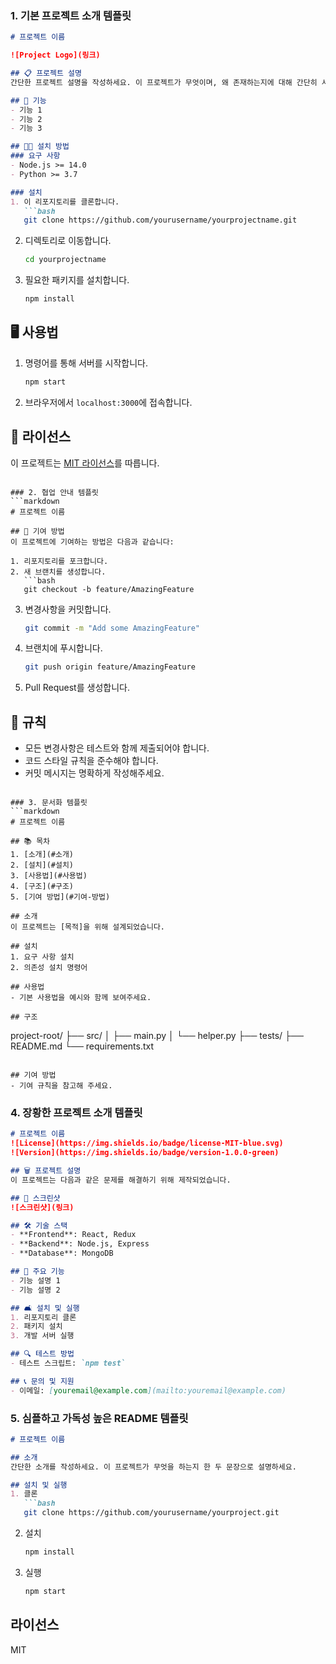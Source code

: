 ### 1. 기본 프로젝트 소개 템플릿
```markdown
# 프로젝트 이름

![Project Logo](링크)

## 📋 프로젝트 설명
간단한 프로젝트 설명을 작성하세요. 이 프로젝트가 무엇이며, 왜 존재하는지에 대해 간단히 서술합니다.

## 🚀 기능
- 기능 1
- 기능 2
- 기능 3

## 💁️‍💻 설치 방법
### 요구 사항
- Node.js >= 14.0
- Python >= 3.7

### 설치
1. 이 리포지토리를 클론합니다.
   ```bash
   git clone https://github.com/yourusername/yourprojectname.git
   ```
2. 디렉토리로 이동합니다.
   ```bash
   cd yourprojectname
   ```
3. 필요한 패키지를 설치합니다.
   ```bash
   npm install
   ```

## 🖥️ 사용법
1. 명령어를 통해 서버를 시작합니다.
   ```bash
   npm start
   ```
2. 브라우저에서 `localhost:3000`에 접속합니다.

## 📄 라이선스
이 프로젝트는 [MIT 라이선스](링크)를 따릅니다.
```

### 2. 협업 안내 템플릿
```markdown
# 프로젝트 이름

## 🤝 기여 방법
이 프로젝트에 기여하는 방법은 다음과 같습니다:

1. 리포지토리를 포크합니다.
2. 새 브랜치를 생성합니다.
   ```bash
   git checkout -b feature/AmazingFeature
   ```
3. 변경사항을 커밋합니다.
   ```bash
   git commit -m "Add some AmazingFeature"
   ```
4. 브랜치에 푸시합니다.
   ```bash
   git push origin feature/AmazingFeature
   ```
5. Pull Request를 생성합니다.

## 📜 규칙
- 모든 변경사항은 테스트와 함께 제출되어야 합니다.
- 코드 스타일 규칙을 준수해야 합니다.
- 커밋 메시지는 명확하게 작성해주세요.
```

### 3. 문서화 템플릿
```markdown
# 프로젝트 이름

## 📚 목차
1. [소개](#소개)
2. [설치](#설치)
3. [사용법](#사용법)
4. [구조](#구조)
5. [기여 방법](#기여-방법)

## 소개
이 프로젝트는 [목적]을 위해 설계되었습니다.

## 설치
1. 요구 사항 설치
2. 의존성 설치 명령어

## 사용법
- 기본 사용법을 예시와 함께 보여주세요.

## 구조
```

project-root/
  ├── src/
  │   ├── main.py
  │   └── helper.py
  ├── tests/
  ├── README.md
  └── requirements.txt
  
```

## 기여 방법
- 기여 규칙을 참고해 주세요.
```

### 4. 장황한 프로젝트 소개 템플릿
```markdown
# 프로젝트 이름
![License](https://img.shields.io/badge/license-MIT-blue.svg)
![Version](https://img.shields.io/badge/version-1.0.0-green)

## 🗑️ 프로젝트 설명
이 프로젝트는 다음과 같은 문제를 해결하기 위해 제작되었습니다.

## 🎨 스크린샷
![스크린샷](링크)

## 🛠️ 기술 스택
- **Frontend**: React, Redux
- **Backend**: Node.js, Express
- **Database**: MongoDB

## 🎉 주요 기능
- 기능 설명 1
- 기능 설명 2

## 🛋 설치 및 실행
1. 리포지토리 클론
2. 패키지 설치
3. 개발 서버 실행

## 🔍 테스트 방법
- 테스트 스크립트: `npm test`

## 📞 문의 및 지원
- 이메일: [youremail@example.com](mailto:youremail@example.com)
```

### 5. 심플하고 가독성 높은 README 템플릿
```markdown
# 프로젝트 이름

## 소개
간단한 소개를 작성하세요. 이 프로젝트가 무엇을 하는지 한 두 문장으로 설명하세요.

## 설치 및 실행
1. 클론
   ```bash
   git clone https://github.com/yourusername/yourproject.git
   ```
2. 설치
   ```bash
   npm install
   ```
3. 실행
   ```bash
   npm start
   ```

## 라이선스
MIT
